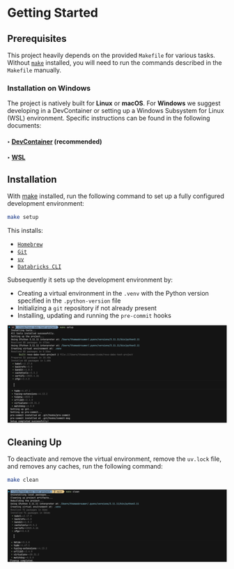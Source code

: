 # Getting Started

## Prerequisites

This project heavily depends on the provided `Makefile` for various tasks. Without [`make`](https://www.gnu.org/software/make) installed, you will need to run the commands described in the `Makefile` manually.

### Installation on Windows

The project is natively built for **Linux** or **macOS**. For **Windows** we suggest developing in a DevContainer or setting up a Windows Subsystem for Linux (WSL) environment. Specific instructions can be found in the following documents:

#### ‣ [DevContainer](devcontainer.md) (recommended)
#### ‣ [WSL](wsl.md)

## Installation

With [make](https://www.gnu.org/software/make) installed, run the following command to set up a fully configured development environment:

```bash
make setup
```

This installs:

- [`Homebrew`](https://brew.sh)
- [`Git`](https://git-scm.com)
- [`uv`](https://github.com/astral-sh/uv)
- [`Databricks CLI`](https://docs.databricks.com/dev-tools/cli/databricks-cli.html)

Subsequently it sets up the development environment by:

- Creating a virtual environment in the `.venv` with the Python version specified in the `.python-version` file
- Initializing a `git` repository if not already present
- Installing, updating and running the `pre-commit` hooks

![make-setup](images/make-setup.png)

## Cleaning Up

To deactivate and remove the virtual environment, remove the `uv.lock` file, and removes any caches, run the following command:

```bash
make clean
```

![make-clean](images/make-clean.png)
